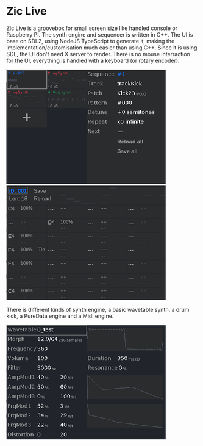 # Zic Live

Zic Live is a groovebox for small screen size like handled console or Raspberry PI. The synth engine and sequencer is written in C++. The UI is base on SDL2, using NodeJS TypeScript to generate it, making the implementation/customisation much easier than using C++. Since it is using SDL, the UI don't need X server to render. There is no mouse interraction for the UI, everything is handled with a keyboard (or rotary encoder).

![sequencer](https://github.com/apiel/zicLive/blob/main/img/zicLive_sequencer.png?raw=true)
![pattern](https://github.com/apiel/zicLive/blob/main/img/zicLive_pattern.png?raw=true)

There is different kinds of synth engine, a basic wavetable synth, a drum kick, a PureData engine and a Midi engine.

![kick23](https://github.com/apiel/zicLive/blob/main/img/zicLive_kick23.png?raw=true)
